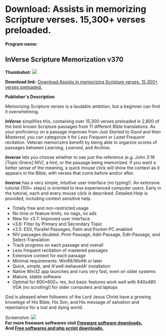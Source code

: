 # Download: Assists in memorizing Scripture verses. 15,300+ verses preloaded.

**Program name:**

## InVerse Scripture Memorization v370

  
**Thumbshot:** ![](http://www.freewarefiles.com/screenshot/inverse_md.gif)   
  
**Download link:** [Download Assists in memorizing Scripture verses. 15,300+ verses preloaded.](http://freesoftwares.boysofts.com/InVerse-Scripture-Memorization-V_program_3003.html)  
  


**Publisher's Description**  
  


Memorizing Scripture verses is a laudable ambition, but a beginner can find it overwhelming.

**_InVerse_** simplifies this, containing over 15,300 verses preloaded in 2,800 of the best known Scripture passages from 11 different Bible translations. As your proficiency on a passage improves from _Just Started_ to _Good_ and then _Mastered_, you can categorize it for _Less Frequent_ or _Least Frequent_ recitation. Veteran memorizers benefit by being able to organize scores of passages between _Learning_, _Learned_, and _Archive_.

**_Inverse_** lets you choose whether to see just the reference _(e.g. John 3:16 [Topic:Grace] NIV)_, a hint, or the passage being memorized. If you want a better sense of the meaning, a quick mouse click will show the context as it appears in the Bible, with verses that come before and/or after.

**_Inverse_** has a very simple, intuitive user interface (no typing!). An extensive tutorial (100+ steps) is oriented to less experienced computer users. Early in the tutorial, each and every mouse click is described. Detailed _Help_ is provided, including context sensitive help. 

  * Totally free and non-restricted usage
  * No time or feature limits, no nags, no ads
  * New for v3.7: Improved user interface
  * v3.6: Filter by Primary and Secondary Topic
  * v3.5: ESV, Parallel Passages, Palm and Pocket-PC enabled
  * NIV passages doubled. Print-Passage, Add-Passage, Edit-Passage, and Select-Translation 
  * Track progress on each passage and overall
  * Less frequent recitation of mastered passages
  * Extensive context for each passage
  * Minimal requirements: Win98/WinNt or later
  * Quick, simple, and A'well-behavedA' installation
  * Native Win32 app launches and runs very fast, even on older systems
  * Mature, stable software 
  * Optimal for 800*600+ res, but basic features work well with 640x480 VGA (no scrolling!) for older computers and laptops

God is pleased when followers of the Lord Jesus Christ have a growing knowlege of His Bible, His Son, and His message of salvation and repentance for a lost and dying world.

  
  
Screenshot: ![](http://www.freewarefiles.com/screenshot/inverse.gif)   
**For more freeware softwares visit [Freeware software downloads.](http://freesoftwares.boysofts.com/)**   
**And [Free softwares and php script downloads.](http://www.boysofts.com/)**
